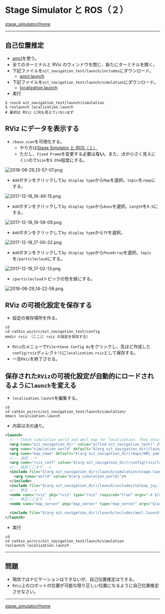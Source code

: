# Stage Simulator と ROS（２）

[stage_simulator/Home](Home.md)

---

## 自己位置推定

- [amcl](http://wiki.ros.org/amcl)を使う。
- 全てのターミナルと RViz のウィンドウを閉じ、新たにターミナルを開く。
- 下記ファイルを`oit_navigation_test/launch/includes`にダウンロード。
  - [amcl.launch](https://raw.githubusercontent.com/KMiyawaki/lectures/master/ros/stage_simulator/stage_simulator_and_ros/amcl.launch)
- 下記ファイルを`oit_navigation_test/launch/simulation`にダウンロード。
  - [localization.launch](https://raw.githubusercontent.com/KMiyawaki/lectures/master/ros/stage_simulator/stage_simulator_and_ros/localization.launch)
- 実行

```shell
$ roscd oit_navigation_test/launch/simulation
$ roslaunch localization.launch
# 最初は RViz に何も見えていないはず
```

## RViz にデータを表示する

- `/base_scan`を可視化する。
  - やり方は[Stage Simulator と ROS（１）](stage_simulator_and_ros_01.md)
  - ただし、`Fixed Frame`を変更する必要は**ない**。また、点が小さく見えにくいので`Size`を`0.05m`程度にする。

![2018-08-29_13-57-07.png](2018-08-29_13-57-07.png)

- `Add`ボタンをクリックして`by display type`から`Map`を選択。`topic`を`/map`にする。

![2017-12-18_16-49-15.png](2017-12-18_16-49-15.png)

- `Add`ボタンをクリックして`by display type`から`Axes`を選択。`Length`を`0.5`にする。

![2017-12-18_16-58-09.png](2017-12-18_16-58-09.png)

- `Add`ボタンをクリックして`by display type`から`TF`を選択。

![2017-12-18_17-00-32.png](2017-12-18_17-00-32.png)

- `Add`ボタンをクリックして`by display type`から`PoseArray`を選択。`topic`を`/particlecloud`にする。

![2017-12-18_17-02-13.png](2017-12-18_17-02-13.png)

- `/particlecloud`トピックの色を緑にする。

![2018-08-29_14-22-58.png](2018-08-29_14-22-58.png)

## RViz の可視化設定を保存する

- 設定の保存場所を作る。

```shell
cd
cd catkin_ws/src/oit_navigation_test/config
mkdir rviz （ここに rviz の設定を保存する）
```

- `RViz`のメニューで`File`->`Save Config As`をクリックし、先ほど作成した`config/rviz`ディレクトリに`localization.rviz`として保存する。
- 一旦`RViz`を終了させる。

## 保存された`RViz`の可視化設定が自動的にロードされるように`launch`を変える

- `localization.launch`を編集する。

```shell
cd
cd catkin_ws/src/oit_navigation_test/launch/simulation/
emacs localization.launch
```

- 内容は次の通り。

```xml
<launch>
  <!-- Check simulation world and amcl_map for localization. They should be same. -->
  <arg name="oit_navigation_dir" value="$(find oit_navigation_test)" />
  <arg name="simulation_world" default="$(arg oit_navigation_dir)/launch/simulation/worlds/HRC.world"/>
  <arg name="map_name" default="$(arg oit_navigation_dir)/maps/HRC.yaml"/>
  <!-- 追記 -->
  <arg name="rviz_conf" value="$(arg oit_navigation_dir)/config/rviz/localization.rviz" />
  <!-- 追記ここまで -->
  <include file="$(arg oit_navigation_dir)/launch/simulation/stage.launch">
    <arg name="world" value="$(arg simulation_world)"/>
  </include>
  <include file="$(arg oit_navigation_dir)/launch/includes/teleop_joy.launch"/>
  <!-- 修正 -->
  <node name="rviz" pkg="rviz" type="rviz" required="true" args="-d $(arg rviz_conf)" />
  <!-- 修正ここまで -->
  <node name="map_server" pkg="map_server" type="map_server" args="$(arg map_name)" respawn="false" />

  <include file="$(arg oit_navigation_dir)/launch/includes/amcl.launch"/>
</launch>
```

- 実行

```shell
cd
cd catkin_ws/src/oit_navigation_test/launch/simulation
roslaunch localization.launch
```

---

## 問題

- 現状ではナビゲーションはできないが、自己位置推定はできる。
- `RViz`上のロボットの位置が可能な限り正しい位置になるように自己位置推定させなさい。

---

[stage_simulator/Home](Home.md)
